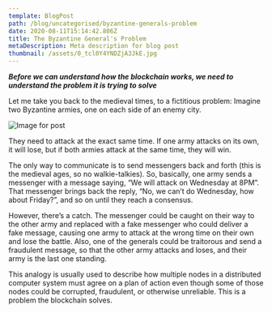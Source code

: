```yaml
---
template: BlogPost
path: /blog/uncategorised/byzantine-generals-problem
date: 2020-08-11T15:14:42.806Z
title: The Byzantine General's Problem
metaDescription: Meta description for blog post
thumbnail: /assets/0_tcl0Y4YNDZjA3JkE.jpg
---
```

***Before we can understand how the blockchain works, we need to understand the problem it is trying to solve***

Let me take you back to the medieval times, to a fictitious problem: Imagine two Byzantine armies, one on each side of an enemy city.

![Image for post](https://miro.medium.com/max/1993/1*J9v6mTEMCURnjzW0PWUJ9g.png)

They need to attack at the exact same time. If one army attacks on its own, it will lose, but if both armies attack at the same time, they will win.

The only way to communicate is to send messengers back and forth (this is the medieval ages, so no walkie-talkies). So, basically, one army sends a messenger with a message saying, “We will attack on Wednesday at 8PM”. That messenger brings back the reply, “No, we can’t do Wednesday, how about Friday?”, and so on until they reach a consensus.

However, there’s a catch. The messenger could be caught on their way to the other army and replaced with a fake messenger who could deliver a fake message, causing one army to attack at the wrong time on their own and lose the battle. Also, one of the generals could be traitorous and send a fraudulent message, so that the other army attacks and loses, and their army is the last one standing.

This analogy is usually used to describe how multiple nodes in a distributed computer system must agree on a plan of action even though some of those nodes could be corrupted, fraudulent, or otherwise unreliable. This is a problem the blockchain solves.
